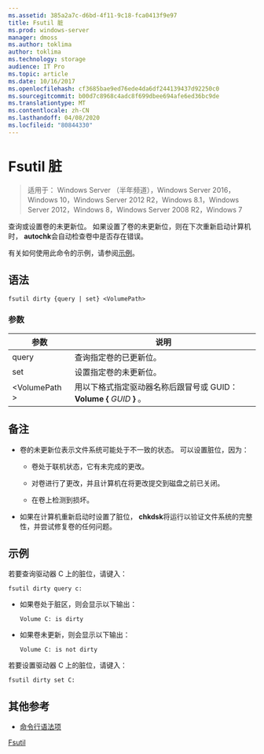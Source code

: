 ```yaml
---
ms.assetid: 385a2a7c-d6bd-4f11-9c18-fca0413f9e97
title: Fsutil 脏
ms.prod: windows-server
manager: dmoss
ms.author: toklima
author: toklima
ms.technology: storage
audience: IT Pro
ms.topic: article
ms.date: 10/16/2017
ms.openlocfilehash: cf3685bae9ed76ede4da6df244139437d92250c0
ms.sourcegitcommit: b00d7c8968c4adc8f699dbee694afe6ed36bc9de
ms.translationtype: MT
ms.contentlocale: zh-CN
ms.lasthandoff: 04/08/2020
ms.locfileid: "80844330"
---
```

# <a name="fsutil-dirty"></a>Fsutil 脏
>适用于： Windows Server （半年频道），Windows Server 2016，Windows 10，Windows Server 2012 R2，Windows 8.1，Windows Server 2012，Windows 8，Windows Server 2008 R2，Windows 7

查询或设置卷的未更新位。 如果设置了卷的未更新位，则在下次重新启动计算机时， **autochk**会自动检查卷中是否存在错误。

有关如何使用此命令的示例，请参阅[示例](#BKMK_examples)。

## <a name="syntax"></a>语法

```
fsutil dirty {query | set} <VolumePath>
```

### <a name="parameters"></a>参数

|   参数   |                                                 说明                                                  |
|---------------|--------------------------------------------------------------------------------------------------------------|
|     query     |                                  查询指定卷的已更新位。                                   |
|      set      |                                    设置指定卷的未更新位。                                    |
| \<VolumePath > | 用以下格式指定驱动器名称后跟冒号或 GUID： **Volume {** <em>GUID</em> **}** 。 |

## <a name="remarks"></a>备注

-   卷的未更新位表示文件系统可能处于不一致的状态。 可以设置脏位，因为：

    -   卷处于联机状态，它有未完成的更改。

    -   对卷进行了更改，并且计算机在将更改提交到磁盘之前已关闭。

    -   在卷上检测到损坏。

-   如果在计算机重新启动时设置了脏位， **chkdsk**将运行以验证文件系统的完整性，并尝试修复卷的任何问题。

## <a name="examples"></a><a name="BKMK_examples"></a>示例
若要查询驱动器 C 上的脏位，请键入：

```
fsutil dirty query c:
```

-   如果卷处于脏区，则会显示以下输出：

    `Volume C: is dirty`

-   如果卷未更新，则会显示以下输出：

    `Volume C: is not dirty`

若要设置驱动器 C 上的脏位，请键入：

```
fsutil dirty set C:
```

## <a name="additional-references"></a>其他参考
- [命令行语法项](command-line-syntax-key.md)

[Fsutil](Fsutil.md)


